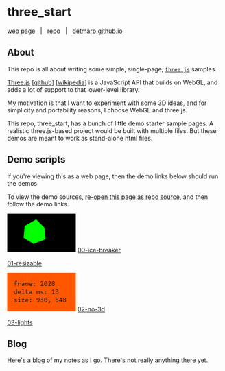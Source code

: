 # three_start

[web page](https://detmarp.github.io/three_start)
&nbsp; | &nbsp;
[repo](https://github.com/detmarp/three_start)
&nbsp; | &nbsp;
[detmarp.github.io](https://detmarp.github.io)

## About
This repo is all about writing some simple, single-page, [`three.js`](https://threejs.org/) samples.

[Three.js](https://threejs.org/)
[[github](https://github.com/mrdoob/three.js)]
[[wikipedia](https://en.wikipedia.org/wiki/Three.js)]
is a JavaScript API that builds on WebGL, and adds a lot of support to that lower-level library.

My motivation is that I want to experiment with some 3D ideas, and for simplicity and portability reasons, I choose WebGL and three.js.

This repo, three_start, has a bunch of little demo starter sample pages.  A realistic three.js-based project would be built with multiple files.  But these demos are meant to work as stand-alone html files.


## Demo scripts
If you're viewing this as a web page, then the demo links below should run the demos.

To view the demo sources, [re-open this page as repo source](https://github.com/detmarp/three_start), and then follow the demo links.

[![image](./00.png)](./00-ice-breaker.html)
[00-ice-breaker](./00-ice-breaker.html)

[01-resizable](./01-resizable.html)

[![image](./02.png)](./02-no-3d.html)
[02-no-3d](./02-no-3d.html)

[03-lights](./03-lights.html)

## Blog

[Here's a blog](blog/readme.md) of my notes as I go.  There's not really anything there yet.
